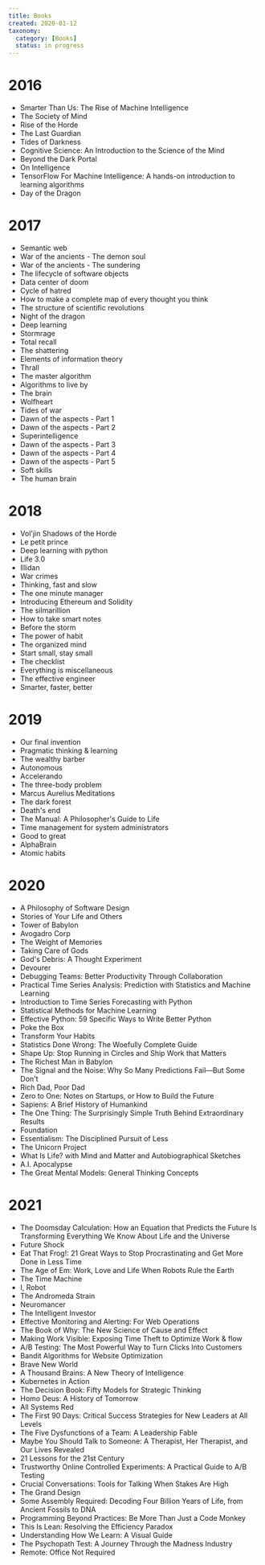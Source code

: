```yaml
---
title: Books
created: 2020-01-12
taxonomy:
  category: [Books]
  status: in progress
---
```


# 2016
* Smarter Than Us: The Rise of Machine Intelligence
* The Society of Mind
* Rise of the Horde
* The Last Guardian
* Tides of Darkness
* Cognitive Science: An Introduction to the Science of the Mind
* Beyond the Dark Portal
* On Intelligence
* TensorFlow For Machine Intelligence: A hands-on introduction to learning algorithms
* Day of the Dragon

# 2017
* Semantic web
* War of the ancients - The demon soul
* War of the ancients - The sundering
* The lifecycle of software objects
* Data center of doom
* Cycle of hatred
* How to make a complete map of every thought you think
* The structure of scientific revolutions
* Night of the dragon
* Deep learning
* Stormrage
* Total recall
* The shattering
* Elements of information theory
* Thrall
* The master algorithm
* Algorithms to live by
* The brain
* Wolfheart
* Tides of war
* Dawn of the aspects - Part 1
* Dawn of the aspects - Part 2
* Superintelligence
* Dawn of the aspects - Part 3
* Dawn of the aspects - Part 4
* Dawn of the aspects - Part 5
* Soft skills
* The human brain

# 2018
* Vol'jin Shadows of the Horde
* Le petit prince
* Deep learning with python
* Life 3.0
* Illidan
* War crimes
* Thinking, fast and slow
* The one minute manager
* Introducing Ethereum and Solidity
* The silmarillion
* How to take smart notes
* Before the storm
* The power of habit
* The organized mind
* Start small, stay small
* The checklist
* Everything is miscellaneous
* The effective engineer
* Smarter, faster, better

# 2019
* Our final invention
* Pragmatic thinking & learning
* The wealthy barber
* Autonomous
* Accelerando
* The three-body problem
* Marcus Aurelius Meditations
* The dark forest
* Death's end
* The Manual: A Philosopher's Guide to Life
* Time management for system administrators
* Good to great
* AlphaBrain
* Atomic habits

# 2020
* A Philosophy of Software Design
* Stories of Your Life and Others
* Tower of Babylon
* Avogadro Corp
* The Weight of Memories
* Taking Care of Gods
* God's Debris: A Thought Experiment
* Devourer
* Debugging Teams: Better Productivity Through Collaboration
* Practical Time Series Analysis: Prediction with Statistics and Machine Learning
* Introduction to Time Series Forecasting with Python
* Statistical Methods for Machine Learning
* Effective Python: 59 Specific Ways to Write Better Python
* Poke the Box
* Transform Your Habits
* Statistics Done Wrong: The Woefully Complete Guide
* Shape Up: Stop Running in Circles and Ship Work that Matters
* The Richest Man in Babylon
* The Signal and the Noise: Why So Many Predictions Fail—But Some Don't
* Rich Dad, Poor Dad
* Zero to One: Notes on Startups, or How to Build the Future
* Sapiens: A Brief History of Humankind
* The One Thing: The Surprisingly Simple Truth Behind Extraordinary Results
* Foundation
* Essentialism: The Disciplined Pursuit of Less
* The Unicorn Project
* What Is Life? with Mind and Matter and Autobiographical Sketches
* A.I. Apocalypse
* The Great Mental Models: General Thinking Concepts

# 2021
* The Doomsday Calculation: How an Equation that Predicts the Future Is Transforming Everything We Know About Life and the Universe
* Future Shock
* Eat That Frog!: 21 Great Ways to Stop Procrastinating and Get More Done in Less Time
* The Age of Em: Work, Love and Life When Robots Rule the Earth
* The Time Machine
* I, Robot
* The Andromeda Strain
* Neuromancer
* The Intelligent Investor
* Effective Monitoring and Alerting: For Web Operations
* The Book of Why: The New Science of Cause and Effect
* Making Work Visible: Exposing Time Theft to Optimize Work & flow
* A/B Testing: The Most Powerful Way to Turn Clicks Into Customers
* Bandit Algorithms for Website Optimization
* Brave New World
* A Thousand Brains: A New Theory of Intelligence
* Kubernetes in Action
* The Decision Book: Fifty Models for Strategic Thinking
* Homo Deus: A History of Tomorrow
* All Systems Red
* The First 90 Days: Critical Success Strategies for New Leaders at All Levels
* The Five Dysfunctions of a Team: A Leadership Fable
* Maybe You Should Talk to Someone: A Therapist, Her Therapist, and Our Lives Revealed
* 21 Lessons for the 21st Century
* Trustworthy Online Controlled Experiments: A Practical Guide to A/B Testing
* Crucial Conversations: Tools for Talking When Stakes Are High
* The Grand Design
* Some Assembly Required: Decoding Four Billion Years of Life, from Ancient Fossils to DNA
* Programming Beyond Practices: Be More Than Just a Code Monkey
* This Is Lean: Resolving the Efficiency Paradox
* Understanding How We Learn: A Visual Guide
* The Psychopath Test: A Journey Through the Madness Industry
* Remote: Office Not Required
